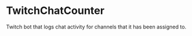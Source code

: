 TwitchChatCounter
=================

Twitch bot that logs chat activity for channels that it has been assigned to.
